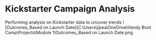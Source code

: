 # Kickstarter Campaign Analysis
Performing analysis on Kickstarter data to uncover trends
![Outcomes_Based on Launch Date](C:\Users\jipea\OneDrive\Vandy Boot Camp\Projects\Module 1\Outcomes_Based on Launch Date.png
